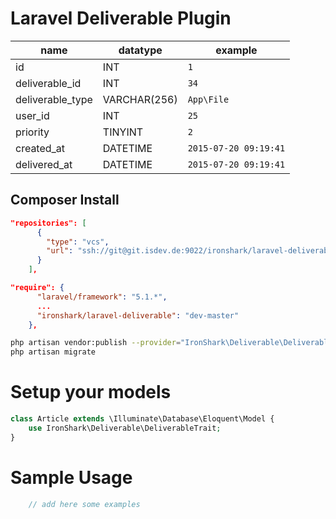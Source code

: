 # Laravel Deliverable Plugin

| name             | datatype     | example               |
|------------------|--------------|-----------------------|
| id               | INT          | `1`                   |
| deliverable_id   | INT          | `34`                  |
| deliverable_type | VARCHAR(256) | `App\File`            |
| user_id          | INT          | `25`                  |
| priority         | TINYINT      | `2`                   |
| created_at       | DATETIME     | `2015-07-20 09:19:41` |
| delivered_at     | DATETIME     | `2015-07-20 09:19:41` |

## Composer Install

```json
"repositories": [
	  {
		"type": "vcs",
		"url": "ssh://git@git.isdev.de:9022/ironshark/laravel-deliverable.git"
	  }
	],
```

```json
"require": {
	  "laravel/framework": "5.1.*",
      ...
	  "ironshark/laravel-deliverable": "dev-master"
	},
```

```bash
php artisan vendor:publish --provider="IronShark\Deliverable\DeliverableServiceProvider"
php artisan migrate
```

# Setup your models

```php
class Article extends \Illuminate\Database\Eloquent\Model {
    use IronShark\Deliverable\DeliverableTrait;
}
```

# Sample Usage

```php
    // add here some examples
```